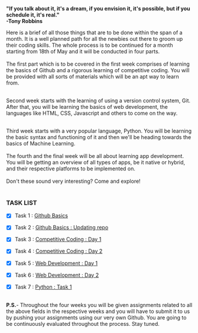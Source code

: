 

<b>"If you talk about it, it's a dream,
if you envision it, it's possible, but if you schedule it, it's real."<br>
-Tony Robbins</b> 

Here is a brief of all those things that are to be done within the span of a month. It is a well planned  path for all the newbies out there to groom up their coding skills.
The whole process is to be continued for a month starting from 18th of May and it will be conducted in four parts.<br>
<br>
The first part which is to be covered in the first week comprises of learning the basics of Github and a rigorous learning of competitive coding. You will be provided with all sorts of materials which will be an apt way to learn from.<br>
<br>

Second week starts with the learning of using a version control system, Git.
After that, you will be learning the basics of web development, the languages like HTML, CSS, Javascript and others to come on the way.<br>
<br>
 
Third week starts with a very popular language, Python. You will be learning the basic syntax and functioning of it and then we'll be heading towards the basics of Machine Learning.<br> 
<br>
The fourth and the final week will be all about learning app development. You will be getting an overview of all types of apps, be it native or hybrid, and their respective platforms to be implemented on.<br>
<br>
Don't these sound very interesting?
Come and explore!<br>
<br>
### TASK LIST
- [X] Task 1 : <a href="https://github.com/EnigmaVSSUT/Induction-2020/blob/master/Git1/Instructions.md">Github Basics</a>


- [X] Task 2 : <a href="https://github.com/EnigmaVSSUT/Induction-2020/blob/master/Git2/Instructions.md">Github Basics : Updating repo</a>

- [X] Task 3 : <a href="https://github.com/EnigmaVSSUT/Induction-2020/tree/master/Competitive%20Coding/CP%20Day%201">Competitive Coding : Day 1</a>

- [X] Task 4 : <a href="https://github.com/EnigmaVSSUT/Induction-2020/tree/master/Competitive%20Coding/CP%20Day%202">Competitive Coding : Day 2</a>

- [X] Task 5 : <a href="https://github.com/EnigmaVSSUT/Induction-2020/tree/master/WebDevelopment/Task1">Web Development : Day 1</a>

- [X] Task 6 : <a href="https://github.com/EnigmaVSSUT/Induction-2020/tree/master/WebDevelopment/Task%202">Web Development : Day 2</a>

- [X] Task 7 : <a href="https://github.com/EnigmaVSSUT/Induction-2020/tree/master/Python%20%2B%20ML/Task%201">Python : Task 1</a>
<br>
<b>P.S.</b>- Throughout the four weeks you will be given assignments related to all the above fields in the respective weeks and you will have to submit it to us by pushing your assignments using our very own Github. You are going to be continuously evaluated throughout the process. Stay tuned.
